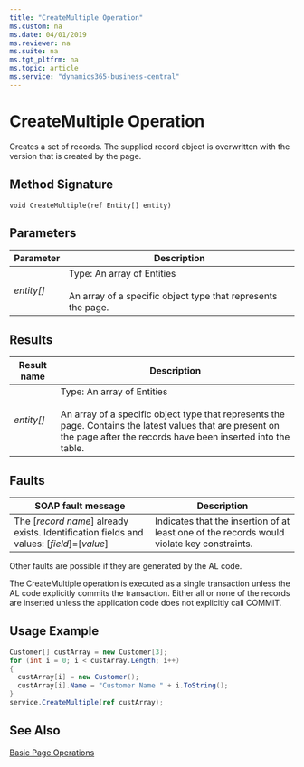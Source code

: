 ```yaml
---
title: "CreateMultiple Operation"
ms.custom: na
ms.date: 04/01/2019
ms.reviewer: na
ms.suite: na
ms.tgt_pltfrm: na
ms.topic: article
ms.service: "dynamics365-business-central"
---
```

# CreateMultiple Operation
Creates a set of records. The supplied record object is overwritten with the version that is created by the page.  
  
## Method Signature  
 `void CreateMultiple(ref Entity[] entity)`  
  
## Parameters  
  
|Parameter|Description|  
|---------------|-----------------|  
|*entity\[\]*|Type: An array of Entities<br /><br /> An array of a specific object type that represents the page.|  
  
## Results  
  
|Result name|Description|  
|-----------------|-----------------|  
|*entity\[\]*|Type: An array of Entities<br /><br /> An array of a specific object type that represents the page. Contains the latest values that are present on the page after the records have been inserted into the table.|  
  
## Faults  
  
|SOAP fault message|Description|  
|------------------------|-----------------|  
|The \[*record name*\] already exists. Identification fields and values:  \[*field*\]=\[*value*\]|Indicates that the insertion of at least one of the records would violate key constraints.|  
  
 Other faults are possible if they are generated by the AL code.  
  
 The CreateMultiple operation is executed as a single transaction unless the AL code explicitly commits the transaction. Either all or none of the records are inserted unless the application code does not explicitly call COMMIT.  
  
## Usage Example  
  
```c#  
Customer[] custArray = new Customer[3];  
for (int i = 0; i < custArray.Length; i++)  
{  
  custArray[i] = new Customer();  
  custArray[i].Name = "Customer Name " + i.ToString();  
}  
service.CreateMultiple(ref custArray);  
```  
  
## See Also  
 [Basic Page Operations](Basic-Page-Operations.md)